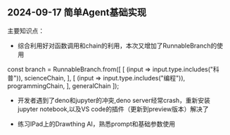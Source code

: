 ## 2024-09-17 简单Agent基础实现
主要知识点：
* 综合利用好对函数调用和chain的利用，本次又增加了RunnableBranch的使用

const branch = RunnableBranch.from([
  [
    (input => input.type.includes("科普")),
    scienceChain,
  ],
  [
    (input => input.type.includes("编程")),
    programmingChain,
  ],
  generalChain
]);

* 开发者遇到了deno和jupyter的冲突,deno server经常crash，重新安装jupyter notebook,以及VS code的插件（更新到preview版本）解决了

* 练习IPad上的Drawthing AI，熟悉prompt和基础参数使用